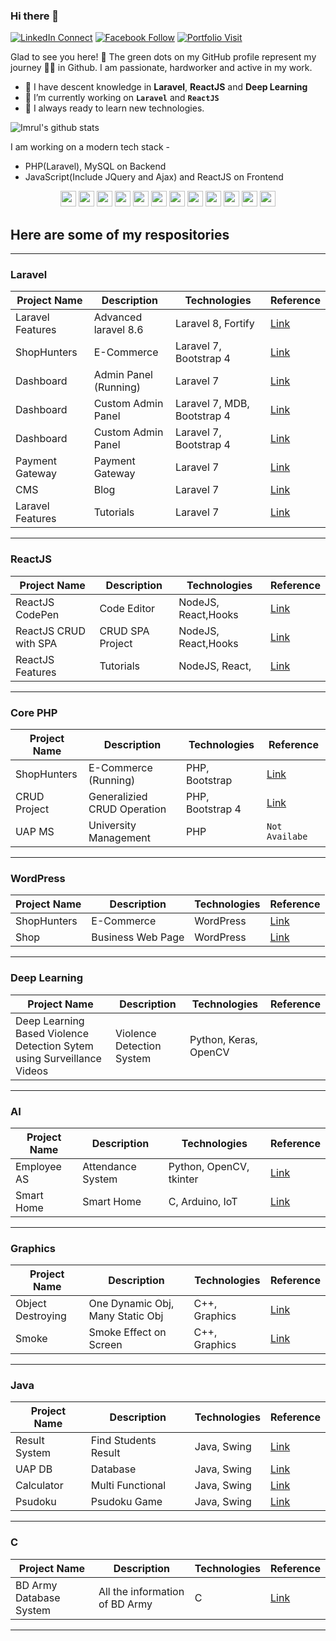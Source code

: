 ### **Hi there 👋**
[![LinkedIn Connect](https://img.shields.io/badge/%20-Connect-black?color=14171A&labelColor=212121&logo=linkedin&logoColor=ffffff)](https://www.linkedin.com/in/md-imrul-hasan-65a156190/)
[![Facebook Follow](https://img.shields.io/badge/%20-Connect-black?color=14171A&labelColor=1976d2&logo=facebook&logoColor=ffffff)](https://www.facebook.com/backstreetimrul/)
[![Portfolio Visit](https://img.shields.io/badge/%20-Portfolio-black?color=14171A&labelColor=1976d2&logo=portfolio&logoColor=ffffff)](https://www.imrulhasan.me/)


Glad to see you here! 🤩
The green dots on my GitHub profile represent my journey 🏃‍♂️ in Github. I am passionate, hardworker and active in my work. 


- 🔭 I have descent knowledge in **Laravel**, **ReactJS** and **Deep Learning**
- 🔭 I’m currently working on **`Laravel`** and **`ReactJS`**
- 🔭 I always ready to learn new technologies.

![Imrul's github stats](https://github-readme-stats.vercel.app/api?username=imrulhasan273&theme=tokyonight&show_icons=true&count_private=true)

I am working on a modern tech stack -

- PHP(Laravel), MySQL on Backend
- JavaScript(Include JQuery and Ajax) and ReactJS on Frontend

<!--
<a href="https://github.com/imrulhasan273/Laravel-CMS">
  <img align="left" src="https://github-readme-stats.vercel.app/api/pin/?username=ImrulHasan273&repo=Laravel-CMS" />
</a>
-->

<p align="center">

<img src="https://devicon.dev/devicon.git/icons/python/python-original.svg" width="25px" height="25px"/>
<img src="https://devicon.dev/devicon.git/icons/c/c-original.svg" width="25px" height="25px"/>
<img src="https://devicon.dev/devicon.git/icons/java/java-original.svg" width="25px" height="25px"/>
<img src="https://devicon.dev/devicon.git/icons/php/php-original.svg" width="25px" height="25px"/>
<img src="https://devicon.dev/devicon.git/icons/cplusplus/cplusplus-original.svg" width="25px" height="25px"/>

<img src="https://devicon.dev/devicon.git/icons/ubuntu/ubuntu-plain.svg" width="25px" height="25px"/>
<img src="https://devicon.dev/devicon.git/icons/gitlab/gitlab-original.svg" width="25px" height="25px"/>

<img src="https://devicon.dev/devicon.git/icons/javascript/javascript-original.svg" width="25px" height="25px"/>
<img src="https://devicon.dev/devicon.git/icons/typescript/typescript-original.svg" width="25px" height="25px"/>
<img src="https://devicon.dev/devicon.git/icons/react/react-original.svg" width="25px" height="25px"/>
<img src="https://devicon.dev/devicon.git/icons/vuejs/vuejs-original.svg" width="25px" height="25px"/>


<img src="https://devicon.dev/devicon.git/icons/github/github-original.svg" width="25px" height="25px"/>

</p>


## Here are some of my respositories

---
<!--| Deal Ocean       | E-Commerce (Running) | Laravel 7, Bootstrap 4     | [Link](https://github.com/imrulhasan273/Deal-Ocean)                   |-->

### Laravel

| Project Name     | Description          | Technologies               | Reference                                                             |
| ---------------- | -------------------- | -------------------------- | --------------------------------------------------------------------- |
| Laravel Features | Advanced laravel 8.6            | Laravel 8, Fortify                  | [Link](https://github.com/imrulhasan273/laravel8-fortify)                |
| ShopHunters      | E-Commerce           | Laravel 7, Bootstrap 4     | [Link](https://github.com/imrulhasan273/M-Laravel-Ecommerce)          |
| Dashboard        | Admin Panel (Running)| Laravel 7                  | [Link](https://github.com/imrulhasan273/Black-Dashboard-3)            |         
| Dashboard        | Custom Admin Panel   | Laravel 7, MDB, Bootstrap 4| [Link](https://github.com/imrulhasan273/Black-Dashboard-2)            |         
| Dashboard        | Custom Admin Panel   | Laravel 7, Bootstrap 4     | [Link](https://github.com/imrulhasan273/Laravel-Dashboard-Bootstrap5) |
| Payment Gateway  | Payment Gateway      | Laravel 7                  | [Link](https://github.com/imrulhasan273/payment-gateway)              |
| CMS              | Blog                 | Laravel 7                  | [Link](https://github.com/imrulhasan273/Laravel-CMS)                  |
| Laravel Features | Tutorials            | Laravel 7                  | [Link](https://github.com/imrulhasan273/laravel-seven)                |

---

### ReactJS

| Project Name     | Description          | Technologies               | Reference                                                             |
| ---------------- | -------------------- | -------------------------- | --------------------------------------------------------------------- |
| ReactJS CodePen | Code Editor           | NodeJS, React,Hooks             | [Link](https://github.com/imrulhasan273/React-CodePen)                   |
| ReactJS CRUD with SPA | CRUD SPA Project            | NodeJS, React,Hooks             | [Link](https://github.com/imrulhasan273/react-crud)                   |
| ReactJS Features | Tutorials            | NodeJS, React,             | [Link](https://github.com/imrulhasan273/ReactJS-course)                   |


---

### Core PHP

| Project Name | Description                 | Technologies     | Reference                                                                    |
| ------------ | --------------------------- | ---------------- | ---------------------------------------------------------------------------- |
| ShopHunters  | E-Commerce (Running)        | PHP, Bootstrap   | [Link](https://github.com/imrulhasan273/PHP-E-Commerce-Responsive)           |
| CRUD Project | Generalizied CRUD Operation | PHP, Bootstrap 4 | [Link](https://github.com/imrulhasan273/A-generalized-CRUD-System-using-PHP) |
| UAP MS       | University Management       | PHP              | `Not Availabe`                                                               |

---

### WordPress

| Project Name | Description       | Technologies | Reference                                                           |
| ------------ | ----------------- | ------------ | ------------------------------------------------------------------- |
| ShopHunters  | E-Commerce        | WordPress    | [Link](https://github.com/imrulhasan273/WordPress-E-Commerce-Black) |
| Shop         | Business Web Page | WordPress    | [Link](https://github.com/imrulhasan273/WordPress-Business-Airi)    |

---

### Deep Learning

| Project Name                                                           | Description               | Technologies          | Reference |
| ---------------------------------------------------------------------- | ------------------------- | --------------------- | --------- |
| Deep Learning Based Violence Detection Sytem using Surveillance Videos | Violence Detection System | Python, Keras, OpenCV |           |

---

### AI

| Project Name | Description       | Technologies            | Reference                                                             |
| ------------ | ----------------- | ----------------------- | --------------------------------------------------------------------- |
| Employee AS  | Attendance System | Python, OpenCV, tkinter | [Link](https://github.com/imrulhasan273/AI-Digital-Attendance-System) |
| Smart Home   | Smart Home        | C, Arduino, IoT         | [Link](https://github.com/imrulhasan273/Smart-Home-Arduino)           |

---

### Graphics

| Project Name      | Description                      | Technologies  | Reference                                                       |
| ----------------- | -------------------------------- | ------------- | --------------------------------------------------------------- |
| Object Destroying | One Dynamic Obj, Many Static Obj | C++, Graphics | [Link](https://github.com/imrulhasan273/Object-Destroying-Game) |
| Smoke             | Smoke Effect on Screen           | C++, Graphics | [Link](https://github.com/imrulhasan273/Graphics-Smoke)         |

---

### Java

| Project Name  | Description          | Technologies | Reference                                                         |
| ------------- | -------------------- | ------------ | ----------------------------------------------------------------- |
| Result System | Find Students Result | Java, Swing  | [Link](https://github.com/imrulhasan273/University-Result-System) |
| UAP DB        | Database             | Java, Swing  | [Link](https://github.com/imrulhasan273/UAP-DB)                   |
| Calculator    | Multi Functional     | Java, Swing  | [Link](https://github.com/imrulhasan273/Scientific-Calculator)    |
| Psudoku       | Psudoku Game         | Java, Swing  | [Link](https://github.com/imrulhasan273/Psudokuu)                 |

---

### C

| Project Name            | Description                    | Technologies | Reference                                                   |
| ----------------------- | ------------------------------ | ------------ | ----------------------------------------------------------- |
| BD Army Database System | All the information of BD Army | C            | [Link](https://github.com/imrulhasan273/Bangladesh-Army-DB) |

---
